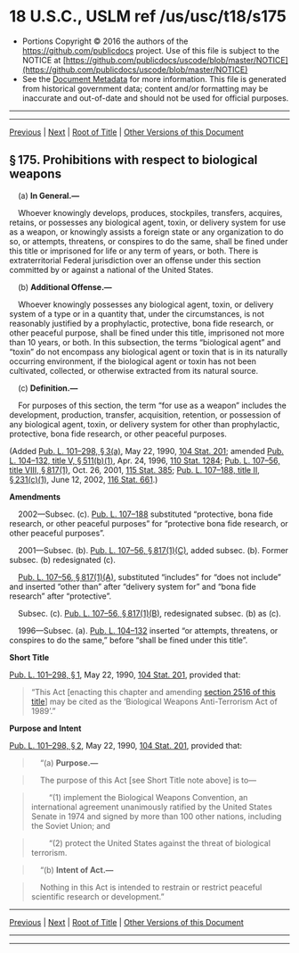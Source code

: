 ---
---

# 18 U.S.C., USLM ref /us/usc/t18/s175

* Portions Copyright © 2016 the authors of the https://github.com/publicdocs project.
  Use of this file is subject to the NOTICE at [https://github.com/publicdocs/uscode/blob/master/NOTICE](https://github.com/publicdocs/uscode/blob/master/NOTICE)
* See the [Document Metadata](././../../../../..//README.md) for more information.
  This file is generated from historical government data; content and/or formatting may be inaccurate and out-of-date and should not be used for official purposes.

----------
----------

[Previous](./../../../../..//us/usc/t18/ptI/ch10/m__us_usc_t18_ptI_ch10.md) | [Next](./../../../../..//us/usc/t18/ptI/ch10/m__us_usc_t18_s175a.md) | [Root of Title](./../../../../../) | [Other Versions of this Document](https://publicdocs.github.io/go/links?ns=uslm&ref=%2Fus%2Fusc%2Ft18%2Fs175)

## § 175. Prohibitions with respect to biological weapons

    (a) __In General.—__ 

    Whoever knowingly develops, produces, stockpiles, transfers, acquires, retains, or possesses any biological agent, toxin, or delivery system for use as a weapon, or knowingly assists a foreign state or any organization to do so, or attempts, threatens, or conspires to do the same, shall be fined under this title or imprisoned for life or any term of years, or both. There is extraterritorial Federal jurisdiction over an offense under this section committed by or against a national of the United States.

    (b) __Additional Offense.—__ 

    Whoever knowingly possesses any biological agent, toxin, or delivery system of a type or in a quantity that, under the circumstances, is not reasonably justified by a prophylactic, protective, bona fide research, or other peaceful purpose, shall be fined under this title, imprisoned not more than 10 years, or both. In this subsection, the terms “biological agent” and “toxin” do not encompass any biological agent or toxin that is in its naturally occurring environment, if the biological agent or toxin has not been cultivated, collected, or otherwise extracted from its natural source.

    (c) __Definition.—__ 

    For purposes of this section, the term “for use as a weapon” includes the development, production, transfer, acquisition, retention, or possession of any biological agent, toxin, or delivery system for other than prophylactic, protective, bona fide research, or other peaceful purposes.

(Added [Pub. L. 101–298, § 3(a)][/us/pl/101/298/s3/a], May 22, 1990, [104 Stat. 201][/us/stat/104/201]; amended [Pub. L. 104–132, title V, § 511(b)(1)][/us/pl/104/132/s511/b/1], Apr. 24, 1996, [110 Stat. 1284][/us/stat/110/1284]; [Pub. L. 107–56, title VIII, § 817(1)][/us/pl/107/56/s817/1], Oct. 26, 2001, [115 Stat. 385][/us/stat/115/385]; [Pub. L. 107–188, title II, § 231(c)(1)][/us/pl/107/188/s231/c/1], June 12, 2002, [116 Stat. 661][/us/stat/116/661].)

 __Amendments__ 

    2002—Subsec. (c). [Pub. L. 107–188][/us/pl/107/188] substituted “protective, bona fide research, or other peaceful purposes” for “protective bona fide research, or other peaceful purposes”.

    2001—Subsec. (b). [Pub. L. 107–56, § 817(1)(C)][/us/pl/107/56/s817/1/C], added subsec. (b). Former subsec. (b) redesignated (c).

    [Pub. L. 107–56, § 817(1)(A)][/us/pl/107/56/s817/1/A], substituted “includes” for “does not include” and inserted “other than” after “delivery system for” and “bona fide research” after “protective”.

    Subsec. (c). [Pub. L. 107–56, § 817(1)(B)][/us/pl/107/56/s817/1/B], redesignated subsec. (b) as (c).

    1996—Subsec. (a). [Pub. L. 104–132][/us/pl/104/132] inserted “or attempts, threatens, or conspires to do the same,” before “shall be fined under this title”.

 __Short Title__ 

[Pub. L. 101–298, § 1][/us/pl/101/298/s1], May 22, 1990, [104 Stat. 201][/us/stat/104/201], provided that: 

> “This Act \[enacting this chapter and amending [section 2516 of this title][/us/usc/t18/s2516]\] may be cited as the ‘Biological Weapons Anti-Terrorism Act of 1989’.”

 __Purpose and Intent__ 

[Pub. L. 101–298, § 2][/us/pl/101/298/s2], May 22, 1990, [104 Stat. 201][/us/stat/104/201], provided that:

>     “(a) __Purpose.—__ 

>     The purpose of this Act \[see Short Title note above\] is to—

>         “(1) implement the Biological Weapons Convention, an international agreement unanimously ratified by the United States Senate in 1974 and signed by more than 100 other nations, including the Soviet Union; and

>         “(2) protect the United States against the threat of biological terrorism.

>     “(b) __Intent of Act.—__ 

>     Nothing in this Act is intended to restrain or restrict peaceful scientific research or development.”

----------

[Previous](./../../../../..//us/usc/t18/ptI/ch10/m__us_usc_t18_ptI_ch10.md) | [Next](./../../../../..//us/usc/t18/ptI/ch10/m__us_usc_t18_s175a.md) | [Root of Title](./../../../../../) | [Other Versions of this Document](https://publicdocs.github.io/go/links?ns=uslm&ref=%2Fus%2Fusc%2Ft18%2Fs175)

----------
----------

[/us/pl/101/298/s3/a]: https://publicdocs.github.io/go/links?ns=uslm&ref=%2Fus%2Fpl%2F101%2F298%2Fs3%2Fa
[/us/stat/104/201]: https://publicdocs.github.io/go/links?ns=uslm&ref=%2Fus%2Fstat%2F104%2F201
[/us/pl/104/132/s511/b/1]: https://publicdocs.github.io/go/links?ns=uslm&ref=%2Fus%2Fpl%2F104%2F132%2Fs511%2Fb%2F1
[/us/stat/110/1284]: https://publicdocs.github.io/go/links?ns=uslm&ref=%2Fus%2Fstat%2F110%2F1284
[/us/pl/107/56/s817/1]: https://publicdocs.github.io/go/links?ns=uslm&ref=%2Fus%2Fpl%2F107%2F56%2Fs817%2F1
[/us/stat/115/385]: https://publicdocs.github.io/go/links?ns=uslm&ref=%2Fus%2Fstat%2F115%2F385
[/us/pl/107/188/s231/c/1]: https://publicdocs.github.io/go/links?ns=uslm&ref=%2Fus%2Fpl%2F107%2F188%2Fs231%2Fc%2F1
[/us/stat/116/661]: https://publicdocs.github.io/go/links?ns=uslm&ref=%2Fus%2Fstat%2F116%2F661
[/us/pl/107/188]: https://publicdocs.github.io/go/links?ns=uslm&ref=%2Fus%2Fpl%2F107%2F188
[/us/pl/107/56/s817/1/C]: https://publicdocs.github.io/go/links?ns=uslm&ref=%2Fus%2Fpl%2F107%2F56%2Fs817%2F1%2FC
[/us/pl/107/56/s817/1/A]: https://publicdocs.github.io/go/links?ns=uslm&ref=%2Fus%2Fpl%2F107%2F56%2Fs817%2F1%2FA
[/us/pl/107/56/s817/1/B]: https://publicdocs.github.io/go/links?ns=uslm&ref=%2Fus%2Fpl%2F107%2F56%2Fs817%2F1%2FB
[/us/pl/104/132]: https://publicdocs.github.io/go/links?ns=uslm&ref=%2Fus%2Fpl%2F104%2F132
[/us/pl/101/298/s1]: https://publicdocs.github.io/go/links?ns=uslm&ref=%2Fus%2Fpl%2F101%2F298%2Fs1
[/us/stat/104/201]: https://publicdocs.github.io/go/links?ns=uslm&ref=%2Fus%2Fstat%2F104%2F201
[/us/usc/t18/s2516]: https://publicdocs.github.io/go/links?ns=uslm&ref=%2Fus%2Fusc%2Ft18%2Fs2516
[/us/pl/101/298/s2]: https://publicdocs.github.io/go/links?ns=uslm&ref=%2Fus%2Fpl%2F101%2F298%2Fs2
[/us/stat/104/201]: https://publicdocs.github.io/go/links?ns=uslm&ref=%2Fus%2Fstat%2F104%2F201


